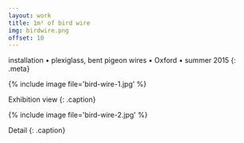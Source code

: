 ```yaml
---
layout: work
title: 1m² of bird wire
img: birdwire.png
offset: 10
---
```


installation • plexiglass, bent pigeon wires • Oxford • summer 2015
{: .meta}

{% include image file='bird-wire-1.jpg' %}

Exhibition view
{: .caption}

{% include image file='bird-wire-2.jpg' %}

Detail
{: .caption}